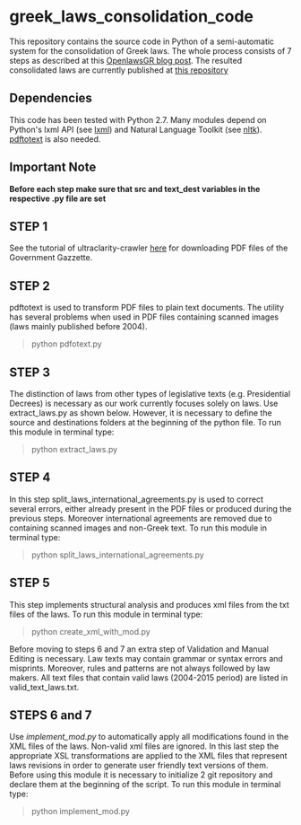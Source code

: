 # greek_laws_consolidation_code
This repository contains the source code in Python of a semi-automatic system for the consolidation of Greek laws. The whole process consists of 7 steps as described at this [OpenlawsGR blog post](http://www.openlaws.gr/legislation/2016/10/17/revised-architecture/). The resulted consolidated laws are currently published at [this repository](https://github.com/OpenLawsGR/greek_laws_alpha)

## Dependencies
This code has been tested with Python 2.7. Many modules depend on Python's lxml API (see [lxml](http://lxml.de/tutorial.html)) and Natural Language Toolkit (see [nltk](http://www.nltk.org/api/nltk.html)). [pdftotext](https://linux.die.net/man/1/pdftotext) is also needed.

## Important Note
**Before each step make sure that src and text_dest variables in the respective .py file are set**

## STEP 1
See the tutorial of ultraclarity-crawler [here](https://github.com/OpenLawsGR/ultraclarity-crawler) for downloading PDF files of the Government Gazzette.

## STEP 2
pdftotext is used to transform PDF files to plain text documents. The utility has several problems when used in PDF files containing scanned images (laws mainly published before 2004).
> python pdfotext.py

## STEP 3
The distinction of laws from other types of legislative texts (e.g. Presidential Decrees) is necessary as our work currently focuses solely on laws. Use extract_laws.py as shown below. However, it is necessary to define the source and destinations folders at the beginning of the python file. To run this module in terminal type:
> python extract_laws.py

## STEP 4
In this step split_laws_international_agreements.py is used to correct several errors, either already present in the PDF files or produced during the previous steps. Moreover international agreements are removed due to containing scanned images and non-Greek text. To run this module in terminal type:
> python split_laws_international_agreements.py

## STEP 5
This step implements structural analysis and produces xml files from the txt files of the laws.
To run this module in terminal type:
> python create_xml_with_mod.py

Before moving to steps 6 and 7 an extra step of Validation and Manual Editing is necessary. Law texts may contain grammar or syntax errors and misprints. Moreover, rules and patterns are not always followed by law makers. All text files that contain valid laws (2004-2015 period) are listed in valid_text_laws.txt.

## STEPS 6 and 7
Use *implement_mod.py* to automatically apply all modifications found in the XML files of the laws. Non-valid xml files are ignored. In this last step the appropriate XSL transformations are applied to the XML files that represent laws revisions in order to generate user friendly text versions of them. Before using this module it is necessary to initialize 2 git repository and declare them at the beginning of the script. 
To run this module in terminal type:
> python implement_mod.py
